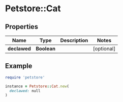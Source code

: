 # Petstore::Cat

## Properties

| Name | Type | Description | Notes |
| ---- | ---- | ----------- | ----- |
| **declawed** | **Boolean** |  | [optional] |

## Example

```ruby
require 'petstore'

instance = Petstore::Cat.new(
  declawed: null
)
```

